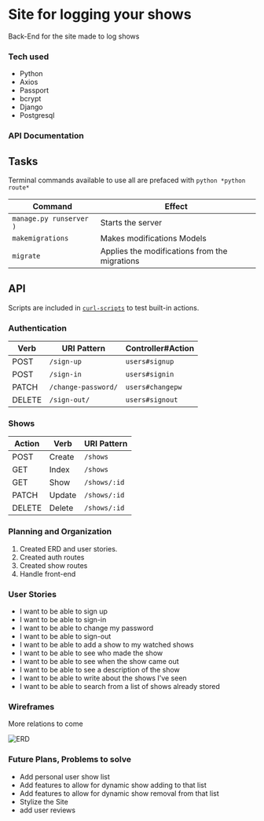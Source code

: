 # Site for logging your shows #
Back-End for the site made to log shows
### Tech used #
* Python
* Axios
* Passport
* bcrypt
* Django
* Postgresql

### API Documentation


## Tasks

Terminal commands available to use all are prefaced with `python *python route* `

| Command                | Effect                                                                                                      |
|------------------------|-------------------------------------------------------------------------------------------------------------|
| `manage.py runserver )`  | Starts the server         |
| `makemigrations`             | Makes modifications Models   |
| `migrate` | Applies the modifications from the migrations        |

## API

Scripts are included in [`curl-scripts`](curl-scripts) to test built-in actions.


### Authentication

| Verb   | URI Pattern            | Controller#Action |
|--------|------------------------|-------------------|
| POST   | `/sign-up`             | `users#signup`    |
| POST   | `/sign-in`             | `users#signin`    |
| PATCH  | `/change-password/` | `users#changepw`  |
| DELETE | `/sign-out/`        | `users#signout`   |

### Shows

| Action | Verb | URI Pattern |
| ----------- | ----------- | ----------- |
| POST | Create | `/shows`
| GET | Index | `/shows`
| GET | Show | `/shows/:id`
| PATCH | Update | `/shows/:id`
| DELETE | Delete | `/shows/:id`

### Planning and Organization #
1. Created ERD and user stories.
2. Created auth routes
3. Created show routes
4. Handle front-end
### User Stories #

* I want to be able to sign up
* I want to be able to sign-in
* I want to be able to change my password
* I want to be able to sign-out
* I want to be able to add a show to my watched shows
* I want to be able to see who made the show
* I want to be able to see when the show came out
* I want to be able to see a description of the show
* I want to be able to write about the shows I've seen
* I want to be able to search from a list of shows already stored

### Wireframes #
More relations to come

![ERD](https://media.git.generalassemb.ly/user/32482/files/1f9c4a80-500f-11eb-8f30-08e2292b5a98)


### Future Plans, Problems to solve #

* Add personal user show list
* Add features to allow for dynamic show adding to that list
* Add features to allow for dynamic show removal from that list
* Stylize the Site
* add user reviews
